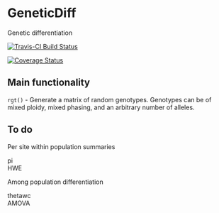 # GeneticDiff

Genetic differentiation

[![Travis-CI Build Status](https://travis-ci.org/knausb/GeneticDiff.svg?branch=master)](https://travis-ci.org/knausb/GeneticDiff)

[![Coverage Status](https://img.shields.io/codecov/c/github/knausb/GeneticDiff/master.svg)](https://codecov.io/github/knausb/GeneticDiff?branch=master)


## Main functionality

`rgt()` - Generate a matrix of random genotypes. Genotypes can be of mixed ploidy, mixed phasing, and an arbitrary number of alleles.


## To do

Per site within population summaries

pi   
HWE   

Among population differentiation

thetawc   
AMOVA   


